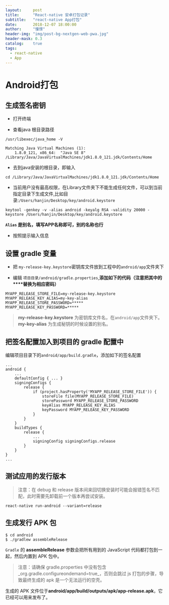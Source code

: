 ```yaml
---
layout:     post
title:      "React-native 安卓打包记录"
subtitle:   "react-native App打包"
date:       2018-12-07 18:00:00
author:     "憧憬"
header-img: "img/post-bg-nextgen-web-pwa.jpg"
header-mask: 0.3
catalog:    true
tags:
  - react-native
  - App
---
```

# Android打包
## 生成签名密钥

* 打开终端

*  查看java 根目录路径

```
/usr/libexec/java_home -V
```

```
Matching Java Virtual Machines (1):
    1.8.0_121, x86_64:	"Java SE 8"	/Library/Java/JavaVirtualMachines/jdk1.8.0_121.jdk/Contents/Home
```

* 去到java安装的根目录，即输入

```
cd /Library/Java/JavaVirtualMachines/jdk1.8.0_121.jdk/Contents/Home
```

* 当前用户没有最高权限，在Library文件夹下不能生成任何文件，可以到当前指定目录下生成文件,比如目录:`/Users/hanjin/Desktop/key/android.keystore`

```
keytool -genkey -v -alias android -keyalg RSA -validity 20000 -keystore /Users/hanjin/Desktop/key/android.keystore
```

**`Alias` 是别名，填写APP名称即可，别的名称也行**


* 按照提示输入信息

## 设置 gradle 变量

* 把 `my-release-key.keystore`密钥库文件放到工程中的`android/app`文件夹下

* 编辑 `项目目录/android/gradle.properties`,**添加如下的代码（注意把其中的****替换为相应密码）**

```
MYAPP_RELEASE_STORE_FILE=my-release-key.keystore
MYAPP_RELEASE_KEY_ALIAS=my-key-alias
MYAPP_RELEASE_STORE_PASSWORD=*****
MYAPP_RELEASE_KEY_PASSWORD=*****
```

> **my-release-key.keystore** 为密钥库文件名，在`android/app`文件夹下。
> **my-key-alias** 为生成秘钥的时候设置的别名。


## 把签名配置加入到项目的 gradle 配置中
编辑项目目录下的`android/app/build.gradle`，添加如下的签名配置

```
...
android {
    ...
    defaultConfig { ... }
    signingConfigs {
        release {
            if (project.hasProperty('MYAPP_RELEASE_STORE_FILE')) {
                storeFile file(MYAPP_RELEASE_STORE_FILE)
                storePassword MYAPP_RELEASE_STORE_PASSWORD
                keyAlias MYAPP_RELEASE_KEY_ALIAS
                keyPassword MYAPP_RELEASE_KEY_PASSWORD
            }
        }
    }
    buildTypes {
        release {
            ...
            signingConfig signingConfigs.release
        }
    }
}
...
```
## 测试应用的发行版本

> 注意：在 debug 和 release 版本间来回切换安装时可能会报错签名不匹配，此时需要先卸载前一个版本再尝试安装。

```
react-native run-android --variant=release
```


## 生成发行 APK 包

```
$ cd android
$ ./gradlew assembleRelease
```

`Gradle` 的 **assembleRelease** 参数会把所有用到的 JavaScript 代码都打包到一起，然后内置到 APK 包中。

> 注意：请确保 gradle.properties 中没有包含_org.gradle.configureondemand=true_，否则会跳过 js 打包的步骤，导致最终生成的 apk 是一个无法运行的空壳。

生成的 APK 文件位于**android/app/build/outputs/apk/app-release.apk**，它已经可以用来发布了。


